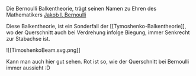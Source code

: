 Die Bernoulli Balkentheorie, trägt seinen Namen zu Ehren des Mathematikers [Jakob I. Bernoulli](https://de.wikipedia.org/wiki/Jakob_I_Bernoulli) 

Diese Balkentheorie, ist ein Sonderfall der [[Tymoshenko-Balkentheorie]], wo der Querschnitt auch bei Verdrehung infolge Biegung, immer Senkrecht zur Stabachse ist.

![[TimoshenkoBeam.svg.png]]

Kann man auch hier gut sehen. Rot ist so, wie der Querschnitt bei Bernoulli immer aussieht :D